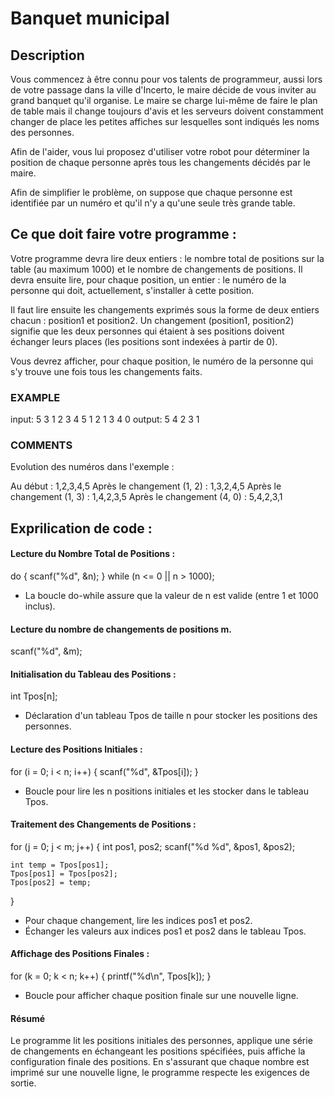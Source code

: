 # Banquet municipal

## Description 
Vous commencez à être connu pour vos talents de programmeur, aussi lors de votre passage dans la ville d'Incerto, le maire décide de vous inviter au grand banquet qu'il organise. Le maire se charge lui-même de faire le plan de table mais il change toujours d'avis et les serveurs doivent constamment changer de place les petites affiches sur lesquelles sont indiqués les noms des personnes.

Afin de l'aider, vous lui proposez d'utiliser votre robot pour déterminer la position de chaque personne après tous les changements décidés par le maire.

Afin de simplifier le problème, on suppose que chaque personne est identifiée par un numéro et qu'il n'y a qu'une seule très grande table.

## Ce que doit faire votre programme :
Votre programme devra lire deux entiers : le nombre total de positions sur la table (au maximum 1000) et le nombre de changements de positions. Il devra ensuite lire, pour chaque position, un entier : le numéro de la personne qui doit, actuellement, s'installer à cette position.

Il faut lire ensuite les changements exprimés sous la forme de deux entiers chacun : position1 et position2. Un changement (position1, position2) signifie que les deux personnes qui étaient à ses positions doivent échanger leurs places (les positions sont indexées à partir de 0).

Vous devrez afficher, pour chaque position, le numéro de la personne qui s'y trouve une fois tous les changements faits.

### EXAMPLE

input:
5
3
1
2
3
4
5
1
2
1
3
4
0
output:
5
4
2
3
1
### COMMENTS
Evolution des numéros dans l'exemple :

Au début : 1,2,3,4,5
Après le changement (1, 2) : 1,3,2,4,5
Après le changement (1, 3) : 1,4,2,3,5
Après le changement (4, 0) : 5,4,2,3,1

## Exprilication de code : 

#### Lecture du Nombre Total de Positions :
do {
    scanf("%d", &n);
} while (n <= 0 || n > 1000);
* La boucle do-while assure que la valeur de n est valide (entre 1 et 1000 inclus).

#### Lecture du nombre de changements de positions m.
scanf("%d", &m);

#### Initialisation du Tableau des Positions :
int Tpos[n];
* Déclaration d'un tableau Tpos de taille n pour stocker les positions des personnes.

#### Lecture des Positions Initiales :
for (i = 0; i < n; i++) {
    scanf("%d", &Tpos[i]);
}
* Boucle pour lire les n positions initiales et les stocker dans le tableau Tpos.

#### Traitement des Changements de Positions :
for (j = 0; j < m; j++) {
    int pos1, pos2;
    scanf("%d %d", &pos1, &pos2);

    int temp = Tpos[pos1];
    Tpos[pos1] = Tpos[pos2];
    Tpos[pos2] = temp;
}
* Pour chaque changement, lire les indices pos1 et pos2.
* Échanger les valeurs aux indices pos1 et pos2 dans le tableau Tpos.

#### Affichage des Positions Finales :
for (k = 0; k < n; k++) {
    printf("%d\n", Tpos[k]);
}
* Boucle pour afficher chaque position finale sur une nouvelle ligne.
#### Résumé
Le programme lit les positions initiales des personnes, applique une série de changements en échangeant les positions spécifiées, puis affiche la configuration finale des positions. En s'assurant que chaque nombre est imprimé sur une nouvelle ligne, le programme respecte les exigences de sortie.
